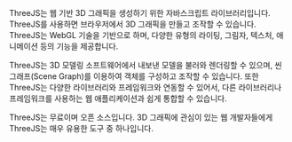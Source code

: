 ThreeJS는 웹 기반 3D 그래픽을 생성하기 위한 자바스크립트 라이브러리입니다. ThreeJS를 사용하면 브라우저에서 3D 그래픽을 만들고 조작할 수 있습니다. ThreeJS는 WebGL 기술을 기반으로 하며, 다양한 유형의 라이팅, 그림자, 텍스처, 애니메이션 등의 기능을 제공합니다.

ThreeJS는 3D 모델링 소프트웨어에서 내보낸 모델을 불러와 렌더링할 수 있으며, 씬 그래프(Scene Graph)를 이용하여 객체를 구성하고 조작할 수 있습니다. 또한 ThreeJS는 다양한 라이브러리와 프레임워크와 연동할 수 있어서, 다른 라이브러리나 프레임워크를 사용하는 웹 애플리케이션과 쉽게 통합할 수 있습니다.

ThreeJS는 무료이며 오픈 소스입니다. 3D 그래픽에 관심이 있는 웹 개발자들에게 ThreeJS는 매우 유용한 도구 중 하나입니다.
